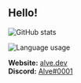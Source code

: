 ## Hello!

![GitHub stats](https://github-readme-stats.vercel.app/api?username=alvesvaren&show_icons=true&count_private=true)

![Language usage](https://github-readme-stats.vercel.app/api/top-langs/?username=alvesvaren&layout=compact&langs_count=8&card_width=445)

**Website:** [alve.dev](https://alve.dev/) <br/>
**Discord:** [Alve#0001](https://discordapp.com/channels/@me/265918045069770753/)
